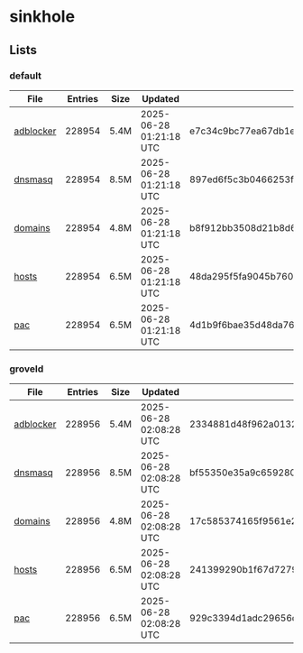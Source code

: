 # sinkhole

## Lists

### default

|File|Entries|Size|Updated|Hash|
|-|-|-|-|-|
|[adblocker](https://raw.githubusercontent.com/groveld/sinkhole/lists/default/adblocker.txt)|228954|5.4M|2025-06-28 01:21:18 UTC|e7c34c9bc77ea67db1e18ecd78518e4395665f5e122a10514a95a83fc723bd4e|
|[dnsmasq](https://raw.githubusercontent.com/groveld/sinkhole/lists/default/dnsmasq.txt)|228954|8.5M|2025-06-28 01:21:18 UTC|897ed6f5c3b0466253f30693e0bcec538cd331172237624b474363d9c49e0bb7|
|[domains](https://raw.githubusercontent.com/groveld/sinkhole/lists/default/domains.txt)|228954|4.8M|2025-06-28 01:21:18 UTC|b8f912bb3508d21b8d6045ff6d85e5afb340c2a3e8853e2c9dd45486e5035530|
|[hosts](https://raw.githubusercontent.com/groveld/sinkhole/lists/default/hosts.txt)|228954|6.5M|2025-06-28 01:21:18 UTC|48da295f5fa9045b7603fb37ad980d3f934e1294fe4fd4bcf10f089235db2391|
|[pac](https://raw.githubusercontent.com/groveld/sinkhole/lists/default/pac.txt)|228954|6.5M|2025-06-28 01:21:18 UTC|4d1b9f6bae35d48da76ae389353f51b6f0779f0d119a5099d9c3ab2802560c10|

### groveld

|File|Entries|Size|Updated|Hash|
|-|-|-|-|-|
|[adblocker](https://raw.githubusercontent.com/groveld/sinkhole/lists/groveld/adblocker.txt)|228956|5.4M|2025-06-28 02:08:28 UTC|2334881d48f962a013273ace82e64aabd4f3b307b87369a4ced59bf93c85fd66|
|[dnsmasq](https://raw.githubusercontent.com/groveld/sinkhole/lists/groveld/dnsmasq.txt)|228956|8.5M|2025-06-28 02:08:28 UTC|bf55350e35a9c659280fe663a8a9c5d344e9f1c0dd072d22855b75787f13e1c1|
|[domains](https://raw.githubusercontent.com/groveld/sinkhole/lists/groveld/domains.txt)|228956|4.8M|2025-06-28 02:08:28 UTC|17c585374165f9561e2eb623fffafd392a87e3f4b2bf38f06c03490b062ef3ce|
|[hosts](https://raw.githubusercontent.com/groveld/sinkhole/lists/groveld/hosts.txt)|228956|6.5M|2025-06-28 02:08:28 UTC|241399290b1f67d7279e9d8ca62855962db21d9cb07febb677263e449545a941|
|[pac](https://raw.githubusercontent.com/groveld/sinkhole/lists/groveld/pac.txt)|228956|6.5M|2025-06-28 02:08:28 UTC|929c3394d1adc29656d3dfdde9a9278a8894e4922cfb24a1c447173e2354640f|
